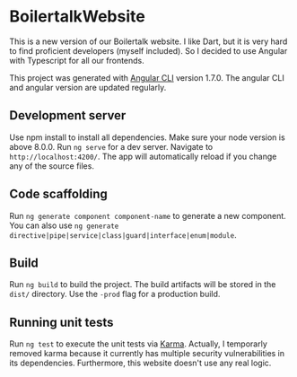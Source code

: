 # BoilertalkWebsite

This is a new version of our Boilertalk website. I like Dart, but it is very hard to find proficient developers (myself included).
So I decided to use Angular with Typescript for all our frontends.

This project was generated with [Angular CLI](https://github.com/angular/angular-cli) version 1.7.0.
The angular CLI and angular version are updated regularly.

## Development server

Use npm install to install all dependencies. Make sure your node version is above 8.0.0.
Run `ng serve` for a dev server. Navigate to `http://localhost:4200/`. The app will automatically reload if you change any of the source files.

## Code scaffolding

Run `ng generate component component-name` to generate a new component. You can also use `ng generate directive|pipe|service|class|guard|interface|enum|module`.

## Build

Run `ng build` to build the project. The build artifacts will be stored in the `dist/` directory. Use the `-prod` flag for a production build.

## Running unit tests

Run `ng test` to execute the unit tests via [Karma](https://karma-runner.github.io).
Actually, I temporarly removed karma because it currently has multiple security vulnerabilities in its dependencies. Furthermore, this website doesn't use any real logic.
